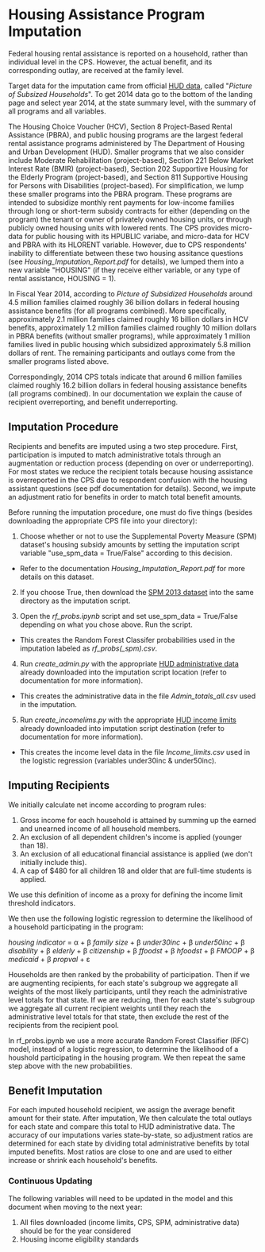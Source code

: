 # Housing Assistance Program Imputation

Federal housing rental assistance is reported on a household, rather than
individual level in the CPS. However, the actual benefit, and its corresponding outlay, are received at the family level.

Target data for the imputation came from official [HUD data](https://www.huduser.gov/portal/datasets/assthsg.html),
called "_Picture of Subsized Households_". To get 2014 data go to the bottom of the landing page and select year 2014,
at the state summary level, with the summary of all programs and all variables. 

The Housing Choice Voucher (HCV), Section 8 Project-Based Rental Assistance (PBRA), and public housing programs are the largest federal rental assistance programs administered by The Department of Housing and Urban Development (HUD). Smaller programs that we also consider include Moderate  Rehabilitation (project-based), Section 221 Below Market Interest Rate (BMIR) (project-based), Section 202 Supportive Housing for the Elderly Program (project-based), and Section 811 Supportive Housing for Persons with Disabilities (project-based). For simplification, we lump these smaller programs into the PBRA program. These programs are intended to subsidize monthly rent payments for low-income families through long or short-term subsidy contracts for either (depending on the program) the tenant or owner of privately owned housing units, or through publicly owned housing units with lowered rents. The CPS provides micro-data for public housing with its HPUBLIC variabe, and micro-data for HCV and PBRA with its HLORENT variable. However, due to CPS respondents' inability to differentiate between these two housing assitance questions (see _Housing\_Imputation\_Report.pdf_ for details), we lumped them into a new variable "HOUSING" (if they receive either variable, or any type of rental assistance, HOUSING = 1).



In Fiscal Year 2014, according to _Picture of Subsidized Households_ around 4.5 million families claimed
roughly 36 billion dollars in federal housing assistance benefits (for all programs combined). More specifically, approximately 2.1 million families claimed roughly 16 billion dollars in HCV benefits, approximately 1.2 million families claimed roughly 10 million dollars in PBRA benefits (without smaller programs), while approximately 1 million families lived in public housing which subsidized approximately 5.8 million dollars of rent. The remaining participants and outlays come from the smaller programs listed above.

Correspondingly, 2014 CPS totals indicate that around 6 million families claimed roughly 16.2 billion dollars in federal housing assistance benefits (all programs combined). In our documentation we explain the cause of recipient overreporting, and benefit underreporting. 


## Imputation Procedure

Recipients and benefits are imputed using a two step procedure. First, participation
is imputed to match administrative totals through an augmentation or reduction process (depending on over or underreporting). For most states we reduce the recipient totals because housing assistance is overreported in the CPS due to respondent confusion with the housing assistant questions (see pdf documentation for details).
Second, we impute an adjustment ratio
for benefits in order to match total benefit amounts.

Before running the imputation procedure, one must do five things (besides downloading the appropriate CPS file into your directory):

1. Choose whether or not to use the Supplemental Poverty Measure (SPM) dataset's 
housing subsidy amounts by setting the imputation script variable "use_spm_data = True/False" according to this decision. 
- Refer to the documentation _Housing\_Imputation\_Report.pdf_ for more details on this dataset. 

2. If you choose True, then download the [SPM 2013 dataset](https://www.census.gov/data/datasets/2013/demo/supplemental-poverty-measure/spm.html) into the same directory as the imputation script. 

3. Open the _rf\_probs.ipynb_ script and set use\_spm\_data = True/False depending on what you chose above. Run the script. 
- This creates the Random Forest Classifer probabilities used in the imputation labeled as _rf\_probs(\_spm).csv_. 

4. Run _create\_admin.py_ with the appropriate [HUD administrative data](https://www.huduser.gov/portal/datasets/assthsg.html) already downloaded into the imputation script location (refer to documentation for more information).
- This creates the administrative data in the file _Admin\_totals\_all.csv_ used in the imputation.

5. Run _create\_incomelims.py_ with the appropriate [HUD income limits](https://www.hudexchange.info/programs/home/home-income-limits/?filter_Year=2014&filter_=Scope=&filter_State=&programHOME&group=IncomeLmts) already downloaded into imputation script destination (refer to documentation for more information).
- This creates the income level data in the file _Income\_limits.csv_ used in the logistic regression (variables under30inc & under50inc).

## Imputing Recipients

We initially calculate net income according to program rules:

1. Gross income for each household is attained by summing up the earned and
unearned income of all household members.
2. An exclusion of all dependent children's income is applied (younger than 18).
3. An exclusion of all educational financial assistance is applied (we don't initially include this).
4. A cap of $480 for all children 18 and older that are full-time students is applied.

We use this definition of income as a proxy for defining the income limit threshold indicators.

We then use the following logistic regression to determine the likelihood of a household
participating in the program:

_housing indicator_ = &alpha; + &beta; _family size_ + &beta; _under30inc_ +
                        &beta; _under50inc_ + &beta; _disability_ +
                        &beta; _elderly_ + &beta; _citizenship_ +
			&beta; _ffoodst_ + &beta; _hfoodst_ +
                        &beta; _FMOOP_ + &beta; _medicaid_ + &beta; _propval_ + &epsilon;


Households are then ranked by the probability of participation. Then if we are augmenting recipients, for each
state's subgroup we aggregate all weights of the most likely participants, until they reach the administrative
level totals for that state. If we are reducing, then for each
state's subgroup we aggregate all current recipient weights until they reach the administrative
level totals for that state, then exclude the rest of the recipients from the recipient pool.

In rf_probs.ipynb we use a more accurate Random Forest Classifier (RFC) model, instead of a logistic regression, to determine the
likelihood of a houshold participating in the housing program. We then repeat the same step above with the new probabilities.

## Benefit Imputation

For each imputed household recipient, we assign the average benefit amount for
their state. After imputation, We then calculate the total outlays for each state and
compare this total to HUD administrative data. The accuracy of our imputations
varies state-by-state, so adjustment ratios are determined for each state by
dividing total administrative benefits by total imputed benefits. Most ratios
are close to one and are used to either increase or shrink each household's
benefits.

### Continuous Updating
The following variables will need to be updated in the model and this document
when moving to the next year:
1. All files downloaded (income limits, CPS, SPM, administrative data) should be for the year considered
2. Housing income eligibility standards
